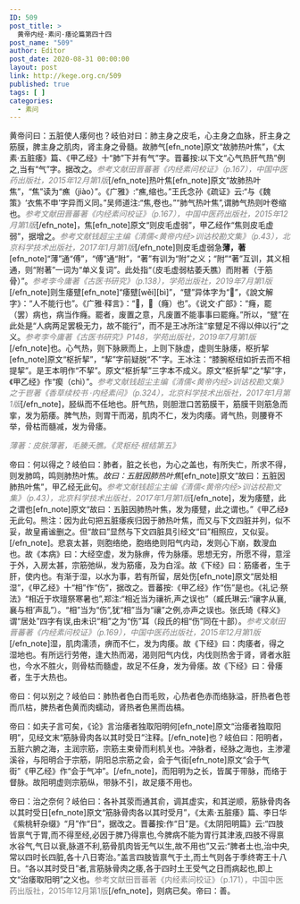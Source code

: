 ```yaml
---
ID: 509
post_title: >
  黄帝内经·素问·痿论篇第四十四
post_name: "509"
author: Editor
post_date: 2020-08-31 00:00:00
layout: post
link: http://kege.org.cn/509
published: true
tags: [ ]
categories:
  - 素问
---
```

黄帝问曰：五脏使人痿何也？岐伯对曰：肺主身之皮毛，心主身之血脉，肝主身之筋膜，脾主身之肌肉，肾主身之骨髓。故肺气[efn_note]原文“故肺热叶焦”，《太素·五脏痿》篇、《甲乙经》十“肺”下并有气”字。晋蕃按:以下文“心气热肝气热”例之,当有“气”字。据改之。<span style="color: #808080;"><em>参考文献田晋蕃著《内经素问校证》（p.167），中国中医药出版社，2015年12月第1版</em></span>[/efn_note]热叶焦[efn_note]原文“故肺热叶焦”，“焦”读为“癄（jiào）”。《广雅》:“癄,缩也。”王氏念孙《疏证》云:“与《魏策》‘衣焦不申’字异而义同。”吴师道注:“焦,卷也。”“肺气热叶焦”,谓肺气热则叶卷缩也。<span style="color: #808080;"><em>参考文献田晋蕃著《内经素问校证》（p.167），中国中医药出版社，2015年12月第1版</em></span>[/efn_note]，焦[efn_note]原文“则皮毛虚弱”，甲乙经作“焦则皮毛虚弱”，据增之。<span style="color: #808080;"><em>参考文献钱超尘主编《清儒&lt;黄帝内经&gt;训诂校勘文集》（p.43），北京科学技术出版社，2017年1月第1版</em></span>[/efn_note]则皮毛虚弱急<strong>薄，著</strong>[efn_note]“薄”通“傅”，“傅”通“附”，“著”有训为“附”之义；“附”“著”互训，其义相通，则“附著”一词为“单义复词”。此处指“（皮毛虚弱枯萎夭膲）而附著（于筋骨）”。<span style="color: #808080;"><em>参考李今庸著《古医书研究》（p.138），学苑出版社，2019年7月第1版</em></span>[/efn_note]则生痿躄[efn_note]“痿躄[wěi][bì]”，“躄”异体字为“𣦢”，《說文解字》：“人不能行也”。《广雅·释言》：“𣦢，𤸇（癃）也”。《说文·疒部》：“癃，罷（罢）病也，病当作癃。罷者，废置之意，凡废置不能事事曰罷癃。”所以，“躄”在此处是“人病两足罢极无力，故不能行”，而不是王冰所注“挛躄足不得以伸以行”之义。<span style="color: #808080;"><em>参考李今庸著《古医书研究》P148，学苑出版社，2019年7月第1版</em></span>[/efn_note]也。心气热，则下脉厥而上，上则下脉虚，虚则生脉痿，枢折挈[efn_note]原文“枢折挈”，“挈”字前疑脱“不”字。王冰注：“膝腕枢纽如折去而不相提挈”。是王本明作“不挈”。原文“枢折挈”三字本不成义。原文“枢折挈”之“挈”字，《甲乙经》作“瘈（chì）”。<span style="color: #808080;"><em>参考文献钱超尘主编《清儒&lt;黄帝内经&gt;训诂校勘文集》之于鬯著《香草续校书 ·内经素问》（p.324），北京科学技术出版社，2017年1月第1版</em></span>[/efn_note]，胫纵而不任地也。肝气热，则胆泄口苦筋膜干，筋膜干则筋急而挛，发为筋痿。脾气热，则胃干而渴，肌肉不仁，发为肉痿。肾气热，则腰脊不举，骨枯而髓减，发为骨痿。

<span style="color: #808080;"><em>薄著：皮肤薄著，毛腠夭膲。《灵枢经·根结第五》</em></span>

帝曰：何以得之？岐伯曰：肺者，脏之长也，为心之盖也，有所失亡，所求不得，则发肺鸣，鸣则肺热叶焦。<em>故曰：五脏因肺热叶焦</em>[efn_note]原文“故曰：五脏因肺热叶焦”，甲乙经无此句。<span style="color: #808080;"><em>参考文献钱超尘主编《清儒&lt;黄帝内经&gt;训诂校勘文集》（p.43），北京科学技术出版社，2017年1月第1版</em></span>[/efn_note]，发为痿躄，此之谓也[efn_note]原文“故曰：五脏因肺热叶焦，发为痿躄，此之谓也。”《甲乙经》无此句。熊注：因为此句把五脏痿疾归因于肺热叶焦，而又与下文四脏并列，似不妥，故皇甫谧删之。但“故曰”显然与下文四脏具引经文“曰”相照应，又似妥。[/efn_note]。悲哀太甚，则胞络绝，胞络绝则阳气内动，发则心下崩，数溲血也。故《本病》曰：大经空虚，发为脉痹，传为脉痿。思想无穷，所愿不得，意淫于外，入房太甚，宗筋弛纵，发为筋痿，及为白淫。故《下经》曰：筋痿者，生于肝，使内也。有渐于湿，以水为事，若有所留，居处伤[efn_note]原文“居处相湿”，《甲乙经》十“相”作“伤”，据改之。晋蕃按:《甲乙经》作“伤”是也。《礼记·祭法》“相近于坎璮祭寒暑也”,郑注:“相近当为禳祈,声之误也”（臧氏琳云:“禳字从襄,襄与相’声乱”）。“相”当为“伤”,犹“相”当为“禳”之例,亦声之误也。张氏琦《释义》谓“居处”四字有误,由未识“相”之为“伤”耳（段氏的相“伤”同在十部）。<span style="color: #808080;"><em>参考文献田晋蕃著《内经素问校证》（p.169），中国中医药出版社，2015年12月第1版</em></span>[/efn_note]湿，肌肉濡渍，痹而不仁，发为肉痿。故《下经》曰：肉痿者，得之湿地也。有所远行劳倦，逢大热而渴，渴则阳气内伐，内伐则热舍于肾，肾者水脏也，今水不胜火，则骨枯而髓虚，故足不任身，发为骨痿。故《下经》曰：骨痿者，生于大热也。

帝曰：何以别之？岐伯曰：肺热者色白而毛败，心热者色赤而络脉溢，肝热者色苍而爪枯，脾热者色黄而肉蠕动，肾热者色黑而齿槁。

帝曰：如夫子言可矣，《论》言治痿者独取阳明何[efn_note]原文“治痿者独取阳明”，见经文末“筋脉骨肉各以其时受日”注释。[/efn_note]也？岐伯曰：阳明者，五脏六腑之海，主润宗筋，宗筋主束骨而利机关也。冲脉者，经脉之海也，主渗灌溪谷，与阳明合于宗筋，阴阳总宗筋之会，会于气街[efn_note]原文“会于气街”《甲乙经》作“会于气冲”。[/efn_note]，而阳明为之长，皆属于带脉，而络于督脉。故阳明虚则宗筋纵，带脉不引，故足痿不用也。

帝曰：治之奈何？岐伯曰：各补其荥而通其俞，调其虚实，和其逆顺，筋脉骨肉各以其时受日[efn_note]原文“筋脉骨肉各以其时受月”，《太素·五脏痿》篇、李日华《紫桃轩杂缀》“月”作“日”，据改之。晋蕃按:作“日”是。《太阴阳明篇》云:“四肢皆禀气于胃,而不得至经,必因于脾乃得禀也,今脾病不能为胃行其津液,四肢不得禀水谷气,气日以衰,脉道不利,筋骨肌肉皆无气以生,故不用也”又云:“脾者土也,治中央,常以四时长四脏,各十八日寄治。”盖言四肢皆禀气于土,而土气则各于季终寄王十八日。“各以其时受日”者,言筋脉骨肉之痿,各于四时土王受气之日而病起也,即上文“治痿取阳明”之义也。<span style="color: #808080;">参考文献田晋蕃著《内经素问校证》（p.171），中国中医药出版社，2015年12月第1版</span>[/efn_note]，则病已矣。帝曰：善。